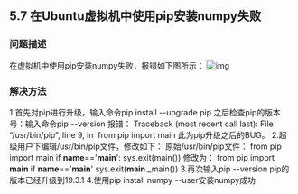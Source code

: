 ## 5.7 在Ubuntu虚拟机中使用pip安装numpy失败
### 问题描述
在虚拟机中使用pip安装numpy失败，报错如下图所示：
![img](https://gitee.com/Atlas200DK/FAQ/raw/master/part5/img/5-7-1.png)
### 解决方法
1.首先对pip进行升级，输入命令pip install --upgrade pip
之后检查pip的版本号：输入命令pip --version 报错：	Traceback (most recent call last):
File “/usr/bin/pip”, line 9, in 
from pip import main
此为pip升级之后的BUG。
2.超级用户下编辑/usr/bin/pip文件，修改如下：
原始/usr/bin/pip文件：
from pip import main
if __name__=='__main__':
sys.exit(main())
修改为：
from pip import __main__
if __name__=='__main__'
sys.exit(__main__._main())
3.再次输入pip --version pip的版本已经升级到19.3.1
4.使用pip install numpy --user安装numpy成功

